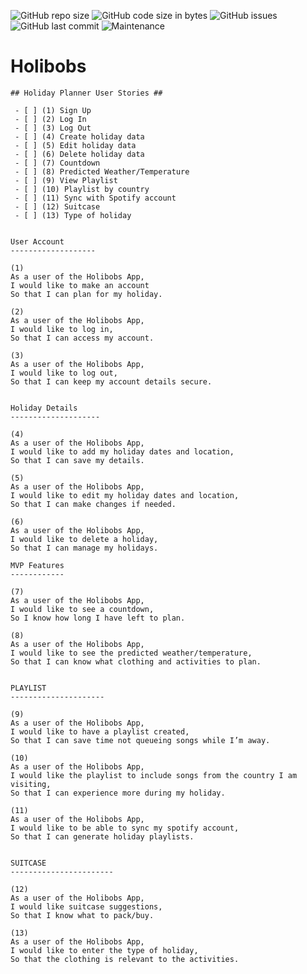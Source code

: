 ![GitHub repo size](https://img.shields.io/github/repo-size/Stupot83/holibobs?style=for-the-badge)
![GitHub code size in bytes](https://img.shields.io/github/languages/code-size/Stupot83/holibobs?style=for-the-badge)
![GitHub issues](https://img.shields.io/github/issues-raw/Stupot83/holibobs?style=for-the-badge)
![GitHub last commit](https://img.shields.io/github/last-commit/Stupot83/holibobs?style=for-the-badge)
![Maintenance](https://img.shields.io/maintenance/yes/2019?style=for-the-badge)

# Holibobs #

```
## Holiday Planner User Stories ##

 - [ ] (1) Sign Up
 - [ ] (2) Log In
 - [ ] (3) Log Out
 - [ ] (4) Create holiday data
 - [ ] (5) Edit holiday data
 - [ ] (6) Delete holiday data
 - [ ] (7) Countdown
 - [ ] (8) Predicted Weather/Temperature
 - [ ] (9) View Playlist
 - [ ] (10) Playlist by country
 - [ ] (11) Sync with Spotify account
 - [ ] (12) Suitcase
 - [ ] (13) Type of holiday


User Account
-------------------

(1)
As a user of the Holibobs App,
I would like to make an account
So that I can plan for my holiday.

(2)
As a user of the Holibobs App,
I would like to log in,
So that I can access my account.

(3)
As a user of the Holibobs App, 
I would like to log out,
So that I can keep my account details secure.


Holiday Details
--------------------

(4)
As a user of the Holibobs App,
I would like to add my holiday dates and location,
So that I can save my details.

(5)
As a user of the Holibobs App,
I would like to edit my holiday dates and location,
So that I can make changes if needed.

(6)
As a user of the Holibobs App,
I would like to delete a holiday,
So that I can manage my holidays.

MVP Features
------------

(7)
As a user of the Holibobs App,
I would like to see a countdown,
So I know how long I have left to plan.

(8)
As a user of the Holibobs App,
I would like to see the predicted weather/temperature,
So that I can know what clothing and activities to plan.


PLAYLIST
---------------------

(9)
As a user of the Holibobs App,
I would like to have a playlist created,
So that I can save time not queueing songs while I’m away.

(10)
As a user of the Holibobs App,
I would like the playlist to include songs from the country I am visiting,
So that I can experience more during my holiday.

(11)
As a user of the Holibobs App,
I would like to be able to sync my spotify account,
So that I can generate holiday playlists.


SUITCASE
-----------------------

(12)
As a user of the Holibobs App,
I would like suitcase suggestions,
So that I know what to pack/buy.

(13)
As a user of the Holibobs App,
I would like to enter the type of holiday,
So that the clothing is relevant to the activities.

```
